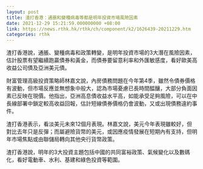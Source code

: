 ```yaml
---
layout: post
title: 渣打香港：通脹和變種病毒等都是明年投資市場風險因素
date: 2021-12-29 15:21:59.000000000 +08:00
link: https://news.rthk.hk/rthk/ch/component/k2/1626439-20211229.htm
categories: rthk
---
```


渣打香港說，通脹、變種病毒和政策轉變，是明年投資市場的3大潛在風險因素，估計股票有望繼續跑贏債券和黃金，而債券要留意利率和外匯敏感度，看好歐美高收益公司債及亞洲美元債。

財富管理高級投資策略師林嘉文說，內房債務問題在今年第4季，雖然令債券價格有波動，但市場反應並無想象中般大，認為市場憂慮已長時間醖釀，大部分負面因素已反映在現價。他指出，亞洲高息債收益水平高，如能承受足夠風險，可以在中長線部署中鎖定較高收益回報，估計短線債券價格仍會波動，又或出現債務違約事件。

渣打香港表示，看淡美元未來12個月表現。林嘉文說，美元今年表現雖較好，但對比去年只是反彈；而屬避險貨幣的美元，或因應疫情發展在短期內有支持，但明年市場焦點或由聯儲局轉向其他央行貨幣政策。

渣打香港說，明年的3大投資主題包括中國的共同富裕政策、氣候變化以及數碼化，看好電動車、水利、基建和綠色投資等範圍。
